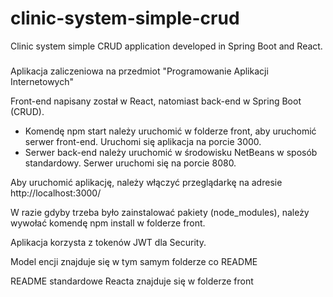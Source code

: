 # clinic-system-simple-crud
Clinic system simple CRUD application developed in Spring Boot and React.

###

Aplikacja zaliczeniowa na przedmiot "Programowanie Aplikacji Internetowych"

Front-end napisany został w React, natomiast back-end w Spring Boot (CRUD).

* Komendę npm start należy uruchomić w folderze front, aby uruchomić serwer front-end. Uruchomi się aplikacja na porcie 3000.
* Serwer back-end należy uruchomić w środowisku NetBeans w sposób standardowy. Serwer uruchomi się na porcie 8080.

Aby uruchomić aplikację, należy włączyć przeglądarkę na adresie http://localhost:3000/

W razie gdyby trzeba było zainstalować pakiety (node_modules), należy wywołać komendę npm install w folderze front.

Aplikacja korzysta z tokenów JWT dla Security.

Model encji znajduje się w tym samym folderze co README

README standardowe Reacta znajduje się w folderze front

###

